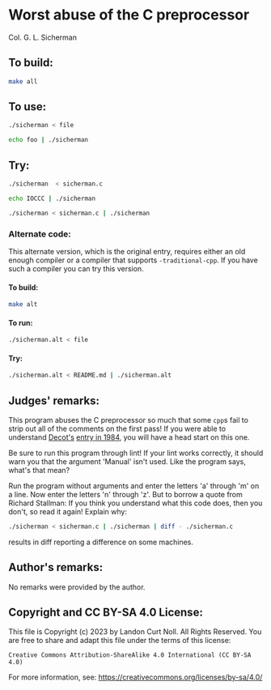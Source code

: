 # Worst abuse of the C preprocessor

Col. G. L. Sicherman

## To build:

```sh
make all
```

## To use:

```sh
./sicherman < file

echo foo | ./sicherman
```

## Try:

```sh
./sicherman  < sicherman.c

echo IOCCC | ./sicherman

./sicherman < sicherman.c | ./sicherman
```

### Alternate code:

This alternate version, which is the original entry, requires either an old
enough compiler or a compiler that supports `-traditional-cpp`. If you have such
a compiler you can try this version.

#### To build:


```sh
make alt
```

#### To run:

```sh
./sicherman.alt < file
```

#### Try:


```sh
./sicherman.alt < README.md | ./sicherman.alt
```

## Judges' remarks:

This program abuses the C preprocessor so much that some `cpp`s fail to strip
out all of the comments on the first pass!  If you were able to understand
[Decot's](/winners.html#Dave_Decot) [entry in 1984](/1984/decot/README.md), you
will have a head start on this one.

Be sure to run this program through lint!  If your lint works
correctly, it should warn you that the argument 'Manual' isn't used.
Like the program says, what's that mean?

Run the program without arguments and enter the letters 'a' through 'm'
on a line.  Now enter the letters 'n' through 'z'.  But to borrow a quote
from Richard Stallman: If you think you understand what this code
does, then you don't, so read it again!  Explain why:

```sh
./sicherman < sicherman.c | ./sicherman | diff - ./sicherman.c
```

results in diff reporting a difference on some machines.


## Author's remarks:

No remarks were provided by the author.

## Copyright and CC BY-SA 4.0 License:

This file is Copyright (c) 2023 by Landon Curt Noll.  All Rights Reserved.
You are free to share and adapt this file under the terms of this license:

    Creative Commons Attribution-ShareAlike 4.0 International (CC BY-SA 4.0)

For more information, see: https://creativecommons.org/licenses/by-sa/4.0/
